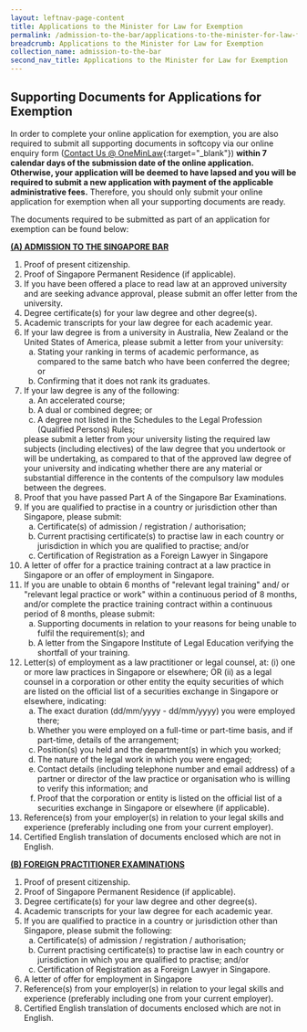 ```yaml
---
layout: leftnav-page-content
title: Applications to the Minister for Law for Exemption
permalink: /admission-to-the-bar/applications-to-the-minister-for-law-for-exemption-supporting-documents/
breadcrumb: Applications to the Minister for Law for Exemption
collection_name: admission-to-the-bar
second_nav_title: Applications to the Minister for Law for Exemption
---
```


<style>
ol li .alpha li {list-style-type: lower-alpha;}
</style>
Supporting Documents for Applications for Exemption
---

In order to complete your online application for exemption, you are also required to submit all supporting documents in softcopy via our online enquiry form ([Contact Us @ OneMinLaw](https://www.mlaw.gov.sg/eservices/enquiry/){:target="_blank"}) **within 7 calendar days of the submission date of the online application. Otherwise, your application will be deemed to have lapsed and you will be required to submit a new application with payment of the applicable administrative fees.** Therefore, you should only submit your online application for exemption when all your supporting documents are ready. 

The documents required to be submitted as part of an application for exemption can be found below:

<b><u>(A) ADMISSION TO THE SINGAPORE BAR</u></b>

<ol>
  <li>Proof of present citizenship.</li>
  <li>Proof of Singapore Permanent Residence (if applicable).</li>
  <li>If you have been offered a place to read law at an approved university and are seeking advance approval, please submit an offer letter from the university.</li>
  <li>Degree certificate(s) for your law degree and other degree(s).</li>
  <li>Academic transcripts for your law degree for each academic year.</li>
  <li>If your law degree is from a university in Australia, New Zealand or the United States of America, please submit a letter from your university: 
    <ol class="alpha">
      <li>Stating your ranking in terms of academic performance, as compared to the same batch who have been conferred the degree; or</li>
      <li>Confirming that it does not rank its graduates.</li>
    </ol>
  </li>
  <li>If your law degree is any of the following:
    <ol class="alpha">
      <li>An accelerated course;</li>
      <li>A dual or combined degree; or </li>
      <li>A degree not listed in the Schedules to the Legal Profession (Qualified Persons) Rules;</li>
    </ol>
    please submit a letter from your university listing the required law subjects (including electives) of the law degree that you undertook or will be undertaking, as compared to that of the approved law degree of your university and indicating whether there are any material or substantial difference in the contents of the compulsory law modules between the degrees.
  </li>
  <li>Proof that you have passed Part A of the Singapore Bar Examinations.</li>
  <li>If you are qualified to practise in a country or jurisdiction other than Singapore, please submit:
    <ol class="alpha">
      <li>Certificate(s) of admission / registration / authorisation; </li>
      <li>Current practising certificate(s) to practise law in each country or jurisdiction in which you are qualified to practise; and/or</li>
      <li>Certification of Registration as a Foreign Lawyer in Singapore</li>
    </ol>
  </li>
  <li>A letter of offer for a practice training contract at a law practice in Singapore or an offer of employment in Singapore.</li>
  <li>If you are unable to obtain 6 months of "relevant legal training" and/ or "relevant legal practice or work" within a continuous period of 8 months, and/or complete the practice training contract within a continuous period of 8 months, please submit:
    <ol class="alpha">
      <li>Supporting documents in relation to your reasons for being unable to fulfil the requirement(s); and</li>
      <li>A letter from the Singapore Institute of Legal Education verifying the shortfall of your training.</li>
    </ol>
  </li>
  <li>Letter(s) of employment as a law practitioner or legal counsel, at: (i) one or more law practices in Singapore or elsewhere; OR (ii) as a legal counsel in a corporation or other entity the equity securities of which are listed on the official list of a securities exchange in Singapore or elsewhere, indicating:
    <ol class="alpha">
      <li>The exact duration (dd/mm/yyyy - dd/mm/yyyy) you were employed there; </li>
      <li>Whether you were employed on a full-time or part-time basis, and if part-time, details of the arrangement;</li>
      <li>Position(s) you held and the department(s) in which you worked; </li>
      <li>The nature of the legal work in which you were engaged;</li>
      <li>Contact details (including telephone number and email address) of a partner or director of the law practice or organisation who is willing to verify this information; and</li>
      <li>Proof that the corporation or entity is listed on the official list of a securities exchange in Singapore or elsewhere (if applicable).</li>
    </ol>
  </li>
  <li>Reference(s) from your employer(s) in relation to your legal skills and experience (preferably including one from your current employer).</li>
  <li>Certified English translation of documents enclosed which are not in English.</li>
</ol>

<b><u>(B) FOREIGN PRACTITIONER EXAMINATIONS</u></b>

<ol>
  <li>Proof of present citizenship.</li>
  <li>Proof of Singapore Permanent Residence (if applicable).</li>
  <li>Degree certificate(s) for your law degree and other degree(s).</li>
  <li>Academic transcripts for your law degree for each academic year.</li>
  <li>If you are qualified to practice in a country or jurisdiction other than Singapore, please submit the following:
    <ol class="alpha">
      <li>Certificate(s) of admission / registration / authorisation; </li>
      <li>Current practising certificate(s) to practise law in each country or jurisdiction in which you are qualified to practise; and/or</li>
      <li>Certification of Registration as a Foreign Lawyer in Singapore.</li>
    </ol>
  </li>
  <li>A letter of offer for employment in Singapore</li>
  <li>Reference(s) from your employer(s) in relation to your legal skills and experience (preferably including one from your current employer).</li>
  <li>Certified English translation of documents enclosed which are not in English.</li>
</ol>

